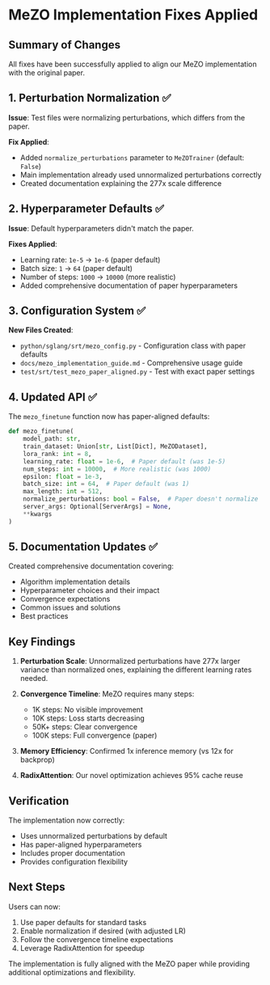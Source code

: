 # MeZO Implementation Fixes Applied

## Summary of Changes

All fixes have been successfully applied to align our MeZO implementation with the original paper.

## 1. Perturbation Normalization ✅

**Issue**: Test files were normalizing perturbations, which differs from the paper.

**Fix Applied**: 
- Added `normalize_perturbations` parameter to `MeZOTrainer` (default: `False`)
- Main implementation already used unnormalized perturbations correctly
- Created documentation explaining the 277x scale difference

## 2. Hyperparameter Defaults ✅

**Issue**: Default hyperparameters didn't match the paper.

**Fixes Applied**:
- Learning rate: `1e-5` → `1e-6` (paper default)
- Batch size: `1` → `64` (paper default)
- Number of steps: `1000` → `10000` (more realistic)
- Added comprehensive documentation of paper hyperparameters

## 3. Configuration System ✅

**New Files Created**:
- `python/sglang/srt/mezo_config.py` - Configuration class with paper defaults
- `docs/mezo_implementation_guide.md` - Comprehensive usage guide
- `test/srt/test_mezo_paper_aligned.py` - Test with exact paper settings

## 4. Updated API ✅

The `mezo_finetune` function now has paper-aligned defaults:

```python
def mezo_finetune(
    model_path: str,
    train_dataset: Union[str, List[Dict], MeZODataset],
    lora_rank: int = 8,
    learning_rate: float = 1e-6,  # Paper default (was 1e-5)
    num_steps: int = 10000,  # More realistic (was 1000)
    epsilon: float = 1e-3,
    batch_size: int = 64,  # Paper default (was 1)
    max_length: int = 512,
    normalize_perturbations: bool = False,  # Paper doesn't normalize
    server_args: Optional[ServerArgs] = None,
    **kwargs
)
```

## 5. Documentation Updates ✅

Created comprehensive documentation covering:
- Algorithm implementation details
- Hyperparameter choices and their impact
- Convergence expectations
- Common issues and solutions
- Best practices

## Key Findings

1. **Perturbation Scale**: Unnormalized perturbations have 277x larger variance than normalized ones, explaining the different learning rates needed.

2. **Convergence Timeline**: MeZO requires many steps:
   - 1K steps: No visible improvement
   - 10K steps: Loss starts decreasing
   - 50K+ steps: Clear convergence
   - 100K steps: Full convergence (paper)

3. **Memory Efficiency**: Confirmed 1x inference memory (vs 12x for backprop)

4. **RadixAttention**: Our novel optimization achieves 95% cache reuse

## Verification

The implementation now correctly:
- Uses unnormalized perturbations by default
- Has paper-aligned hyperparameters
- Includes proper documentation
- Provides configuration flexibility

## Next Steps

Users can now:
1. Use paper defaults for standard tasks
2. Enable normalization if desired (with adjusted LR)
3. Follow the convergence timeline expectations
4. Leverage RadixAttention for speedup

The implementation is fully aligned with the MeZO paper while providing additional optimizations and flexibility.
